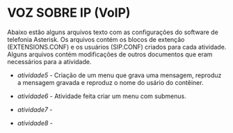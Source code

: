 # VOZ SOBRE IP (VoIP)
Abaixo estão alguns arquivos texto com as configurações do software de telefonia Asterisk.
Os arquivos contém os blocos de extenção (EXTENSIONS.CONF) e os usuários (SIP.CONF) criados para cada atividade.
Alguns arquivos contém modificações de outros documentos que eram necessários para a atividade.

- *atividade5* - Criação de um menu que grava uma mensagem, reproduz a mensagem gravada e reproduz o nome do usário do contêiner.

- *atividade6* - Atividade feita criar um menu com submenus.

- *atividade7* -

- *atividade8* - 
